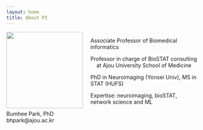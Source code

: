 ```yaml
---
layout: home
title: About PI
---
```



<div style="display: flex; align-items: flex-start;">
  <img src="../assets/img/profe.png" style="width: 200px; margin-right: 20px;"/>
  <div>
    <p>Associate Professor of Biomedical informatics</p>
    <p>Professor in charge of BioSTAT consulting <br>&nbsp;&nbsp;&nbsp;&nbsp;at Ajou University School of Medicine</p>
    <p>PhD in Neuroimaging (Yonsei Univ), MS in STAT (HUFS)</p>
    <p>Expertise: neuroimaging, bioSTAT, network science and ML</p>
  </div>
</div>
Bumhee Park, PhD<br>
bhpark@ajou.ac.kr
